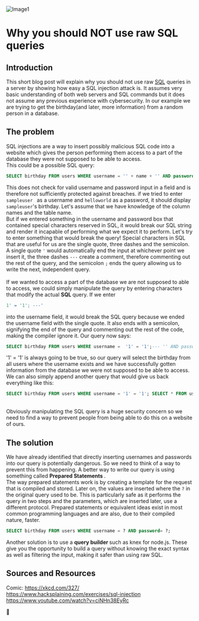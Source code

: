 
![Image1](https://imgs.xkcd.com/comics/exploits_of_a_mom.png)
# Why you should NOT use raw SQL queries
## Introduction
This short blog post will explain why you should not use raw [SQL](https://www.w3schools.com/whatis/whatis_sql.asp) queries in a server by showing how easy a SQL injection attack is. It assumes very basic understanding of both web servers and SQL commands but it does not assume any previous experience with cybersecurity. In our example we are trying to get the birthday(and later, more information) from a random person in a database.
## The problem
SQL injections are a way to insert possibly malicious SQL code into a website which gives the person performing them access to a part of the database they were not supposed to be able to access. </br> This could be a possible SQL query:
```sql
SELECT birthday FROM users WHERE username = '' + name + '' AND password= '' + password + '';
```
This does not check for valid username and password input in a field and is therefore not sufficiently protected against breaches. if we tried to enter ```sampleuser ``` as a username and ```helloworld``` as a password, it should display ```sampleuser```'s birthday. Let's assume that we have knowledge of the column names and the table name.</br> But if we entered something in the username and password box that contained special characters reserved in SQL, it would break our SQL string and render it incapable of performing what we expect it to perform. Let's try to enter something that would break the query! Special characters in SQL that are useful for us are the single quote, three dashes and the semicolon. A single quote ```'``` would automatically end the input at whichever point we insert it, the three dashes ```---``` create a comment, therefore commenting out the rest of the query, and the semicolon ```;``` ends the query allowing us to write the next, independent query. </br> </br>
If we wanted to access a part of the database we are not supposed to able to access, we could simply manipulate the query by entering characters that modify the actual <b> SQL </b> query. If we enter
```sql
1' = '1'; ---'
```
into the username field, it would break the SQL query because we ended the username field with the single quote. It also ends with a semicolon, signifying the end of the query and commenting out the rest of the code, making the compiler ignore it. Our query now says:
```sql
SELECT birthday FROM users WHERE username =  '1' = '1';--- '' AND password= '' + password + '';
```
'1' = '1' is always going to be true, so our query will select the birthday from all users where the username exists and we have successfully gotten information from the database we were not supposed to be able to access. We can also simply append another query that would give us back everything like this:
```sql
SELECT birthday FROM users WHERE username = '1' = '1'; SELECT * FROM users; --Liv AND password= helloworld;
```
</br> Obviously manipulating the SQL query is a huge security concern so we need to find a way to prevent people from being able to do this on a website of ours.

## The solution

We have already identified that directly inserting usernames and passwords into our query is potentially dangerous. So we need to think of a way to prevent this from happening. A better way to write our query is using something called <b> Prepared Statements </b>. </br> The way prepared statements work is by creating a template for the request that is compiled and stored. Later on, the values are inserted where the ```?``` in the original query used to be. This is particularly safe as it performs the query in two steps and the parameters, which are inserted later, use a different protocol. Prepared statements or equivalent ideas exist in most common programming languages and are also, due to their compiled nature, faster.
```sql
SELECT birthday FROM users WHERE username = ? AND password= ?;
```
Another solution is to use a <b> query builder </b> such as knex for node.js. These give you the opportunity to build a query without knowing the exact syntax as well as filtering the input, making it safer than using raw SQL.


## Sources and Resources
Comic: https://xkcd.com/327/ </br>
https://www.hacksplaining.com/exercises/sql-injection </br>
https://www.youtube.com/watch?v=ciNHn38EyRc



:tada:
